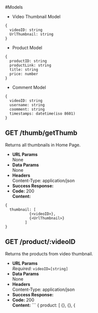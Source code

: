 #Models
* Video Thumbnail Model
```
{
  videoID: string
  UrlThumbnail: string
}
```
* Product Model
```
{
  productID: string
  productLink: string
  title: string
  price: number
}
```
* Comment Model
```
{
  videoID: string
  username: string
  coomment: string
  timestamps: datetime(iso 8601)
}
```
**GET /thumb/getThumb**
----
  Returns all thumbnails in Home Page.
* **URL Params**  
  None
* **Data Params**  
  None
* **Headers**  
  Content-Type: application/json  
* **Success Response:**  
* **Code:** 200  
  **Content:**  
```
{
  thumbnail: [
           {<videoID>},
           {<UrlThumbnail>}
         ]
}
```
**GET /product/:videoID**
----
  Returns the products from video thumbnail.
* **URL Params**  
  *Required:* `videoID=[string]`
* **Data Params**  
  None
* **Headers**  
  Content-Type: application/json  
* **Success Response:** 
* **Code:** 200  
  **Content:**  ```
{
  product: [
           {<productID>},
           {<productLink>},
		   {<title>},
		   {<price>}
         ]
}
``` 
* **Error Response:**  
  * **Code:** 404  
  **Content:** `{ error : "Thumbnail not found" }`  
  OR  
  * **Code:** 500  
  **Content:** `{ error : error : "Internal Server Error" }`
  
**GET /comment/:videoID**
----
  Returns the comments from video thumbnail.
* **URL Params**  
  *Required:* `videoID=[string]`
* **Data Params**  
  None
* **Headers**  
  Content-Type: application/json  
* **Success Response:** 
* **Code:** 200  
  **Content:**  ```
{
  product: [
           {<videoID>},
           {<username>},
		   {<comment>},
		   {<timestamp>}
         ]
}
``` 
* **Error Response:**  
  * **Code:** 404  
  **Content:** `{ error : "Thumbnail not found" }`  
  OR  
  * **Code:** 500  
  **Content:** `{ error : error : "Internal Server Error" }`
  
  
  **POST /thumb/create**
----
  Creates a new thumbnail to homepage.
* **URL Params**  
  None
* **Headers**  
  Content-Type: application/json  
* **Data Params**  
```
  {
    videoID: string,
    UrlThumbnail: string
  }
```
* **Success Response:**  
* **Code:** 200  
  **Content:**  ```
  {
    videoID: string,
    UrlThumbnail: string
  }
``` 
* **Error Response:**  
* **Code:** 500  
**Content:** `{ error : error : "Failed to save Thumbnail" }`
  
  
**POST /product/create**
----
  Creates a new product to video details.
* **URL Params**  
  None
* **Headers**  
  Content-Type: application/json  
* **Data Params**  
```
  {
  productID: string
  productLink: string
  title: string
  price: number
  }
```
* **Success Response:**  
* **Code:** 200  
  **Content:**  ```
  {
  productID: string
  productLink: string
  title: string
  price: number
  }
``` 
* **Error Response:**  
* **Code:** 500  
**Content:** `{ error : error : "Failed to save Product" }`


**POST /comments/create**
----
  Creates a new comments to product.
* **URL Params**  
  None
* **Headers**  
  Content-Type: application/json  
* **Data Params**  
```
  {
  videoID: string
  username: string
  coomment: string
  }
```
* **Success Response:**  
* **Code:** 200  
  **Content:**  ```
  {
  videoID: string
  username: string
  coomment: string
  timestamps: datetime(iso 8601)
  }
``` 
* **Error Response:**  
* **Code:** 500  
**Content:** `{ error : error : "Failed to save Product" }`